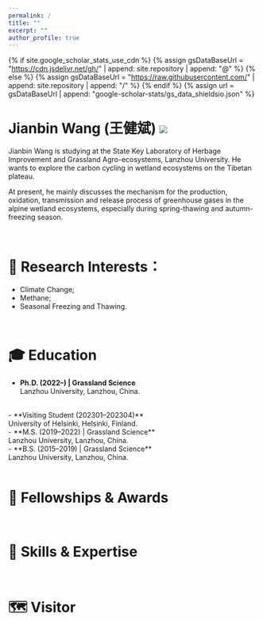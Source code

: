 ```yaml
---
permalink: /
title: ""
excerpt: ""
author_profile: true
---
```


{% if site.google_scholar_stats_use_cdn %}
{% assign gsDataBaseUrl = "https://cdn.jsdelivr.net/gh/" | append: site.repository | append: "@" %}
{% else %}
{% assign gsDataBaseUrl = "https://raw.githubusercontent.com/" | append: site.repository | append: "/" %}
{% endif %}
{% assign url = gsDataBaseUrl | append: "google-scholar-stats/gs_data_shieldsio.json" %}

<span class='anchor' id='about-me'></span>

# Jianbin Wang (王健斌)  <a href='https://scholar.google.com/citations?user=YXUc9QMAAAAJ'><img src="https://img.shields.io/endpoint?url={{ url | url_encode }}&logo=Google%20Scholar&labelColor=f6f6f6&color=9cf&style=flat&label=Citations"></a>

Jianbin Wang is studying at the State Key Laboratory of Herbage Improvement and Grassland Agro-ecosystems, Lanzhou University. He wants to explore the carbon cycling in wetland ecosystems on the Tibetan plateau. 

At present, he mainly discusses the mechanism for the production, oxidation, transmission and release process of greenhouse gases in the alpine wetland ecosystems, especially during spring-thawing and autumn-freezing season.

<br>

# 🧐 Research Interests：
  - Climate Change;
  - Methane;
  - Seasonal Freezing and Thawing.

<br>

# 🎓 Education

  - **Ph.D. (2022–) | Grassland Science** <br>
  Lanzhou University, Lanzhou, China.
  <br>
  - **Visiting Student (202301–202304)** <br>
  University of Helsinki, Helsinki, Finland.
  <br>
  - **M.S. (2019–2022) | Grassland Science** <br>
  Lanzhou University, Lanzhou, China.
  <br>
  - **B.S. (2015–2019) | Grassland Science** <br>
  Lanzhou University, Lanzhou, China.
  <br>

<br>

# 🏅 Fellowships & Awards

<br>

# 🦾 Skills & Expertise

<br>

# 🗺️ Visitor
<html lang="en">
<head>
    <meta charset="UTF-8">
    <meta name="viewport" content="width=device-width, initial-scale=1.0">
    <title>Map Example</title>
    <style>
        .map-container {
            position: relative;
            left: 10px; /* 向左移动 100 像素，可以根据需要调整 */
            width: fit-content; /* 根据内容自动调整宽度 */
        }
    </style>
</head>
<body>
    <div class="map-container">
        <script type='text/javascript' id='clustrmaps' src='//cdn.clustrmaps.com/map_v2.js?cl=130e18&w=400&t=tt&d=STAotRI9NIsu-X78O6o_cpkmTAyIrd-xocCQeAf1V1g&co=6c9cbe&ct=fbfbf6'></script>
    </div>
</body>
</html>

